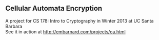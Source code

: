 ## Cellular Automata Encryption ##
A project for CS 178: Intro to Cryptography in Winter 2013 at UC Santa Barbara  
See it in action at http://embarnard.com/projects/ca.html


